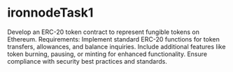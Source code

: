 # ironnodeTask1
Develop an ERC-20 token contract to represent fungible tokens on Ethereum. Requirements: Implement standard ERC-20 functions for token transfers, allowances, and balance inquiries. Include additional features like token burning, pausing, or minting for enhanced functionality. Ensure compliance with security best practices and standards.
